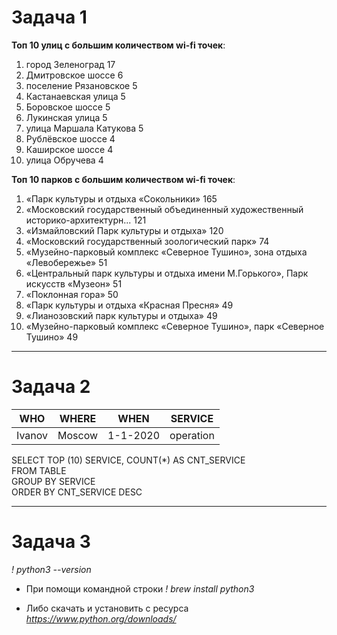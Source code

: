 # Задача 1
**Топ 10 улиц с большим количеством wi-fi точек**:
1. город Зеленоград	17
2. Дмитровское шоссе	6
3. поселение Рязановское	5
4. Кастанаевская улица	5
5. Боровское шоссе	5
6. Лукинская улица	5
7. улица Маршала Катукова	5
8. Рублёвское шоссе	4
9. Каширское шоссе	4
10. улица Обручева	4

**Топ 10 парков с большим количеством wi-fi точек**:
1. «Парк культуры и отдыха «Сокольники»	165
2. «Московский государственный объединенный художественный историко-архитектурн...	121
3. «Измайловский Парк культуры и отдыха»	120
4. «Московский государственный зоологический парк»	74
5. «Музейно-парковый комплекс «Северное Тушино», зона отдыха «Левобережье»	51
6. «Центральный парк культуры и отдыха имени М.Горького», Парк искусств «Музеон»	51
7. «Поклонная гора»	50
8. «Парк культуры и отдыха «Красная Пресня»	49
9. «Лианозовский парк культуры и отдыха»	49
10. «Музейно-парковый комплекс «Северное Тушино», парк «Северное Тушино»	49

----

# Задача 2
| WHO  | WHERE  | WHEN   | SERVICE   |
|------|--------|--------|-----------|
|Ivanov| Moscow |1-1-2020| operation |

SELECT TOP (10) SERVICE, COUNT(*) AS CNT_SERVICE <br />
FROM TABLE  <br />
GROUP BY SERVICE <br />
ORDER BY CNT_SERVICE DESC <br />

----

# Задача 3
*! python3 --version*

* При помощи командной строки
*! brew install python3*

* Либо скачать и установить c ресурса
*https://www.python.org/downloads/*